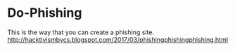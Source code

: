 # Do-Phishing
This is the way that you can create a phishing site.
http://hacktivismbycs.blogspot.com/2017/03/phishingphishingphishing.html
